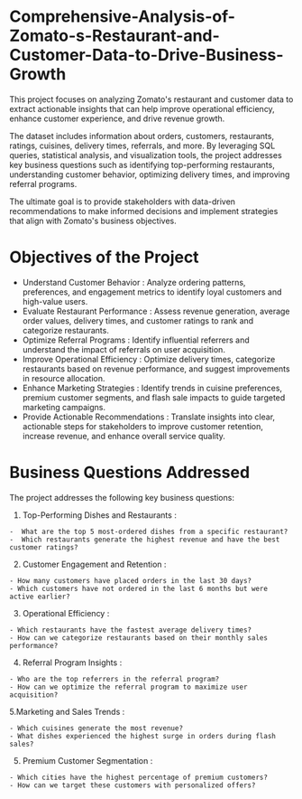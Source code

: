 # Comprehensive-Analysis-of-Zomato-s-Restaurant-and-Customer-Data-to-Drive-Business-Growth

This project focuses on analyzing Zomato's restaurant and customer data to extract actionable insights that can help improve operational efficiency, enhance customer experience, and drive revenue growth.

The dataset includes information about orders, customers, restaurants, ratings, cuisines, delivery times, referrals, and more. By leveraging SQL queries, statistical analysis, and visualization tools, the project addresses key business questions such as identifying top-performing restaurants, understanding customer behavior, optimizing delivery times, and improving referral programs.

The ultimate goal is to provide stakeholders with data-driven recommendations to make informed decisions and implement strategies that align with Zomato's business objectives.

#  Objectives of the Project

- Understand Customer Behavior : Analyze ordering patterns, preferences, and engagement metrics to identify loyal customers and high-value users.
- Evaluate Restaurant Performance : Assess revenue generation, average order values, delivery times, and customer ratings to rank and categorize restaurants.
- Optimize Referral Programs : Identify influential referrers and understand the impact of referrals on user acquisition.
- Improve Operational Efficiency : Optimize delivery times, categorize restaurants based on revenue performance, and suggest improvements in resource allocation.
- Enhance Marketing Strategies : Identify trends in cuisine preferences, premium customer segments, and flash sale impacts to guide targeted marketing campaigns.
- Provide Actionable Recommendations : Translate insights into clear, actionable steps for stakeholders to improve customer retention, increase revenue, and enhance overall service 
  quality.

# Business Questions Addressed

The project addresses the following key business questions:

  1. Top-Performing Dishes and Restaurants :

    -  What are the top 5 most-ordered dishes from a specific restaurant?
    -  Which restaurants generate the highest revenue and have the best customer ratings?
    
  2. Customer Engagement and Retention :

    - How many customers have placed orders in the last 30 days?
    - Which customers have not ordered in the last 6 months but were active earlier?

  3. Operational Efficiency :

    - Which restaurants have the fastest average delivery times?
    - How can we categorize restaurants based on their monthly sales performance?

  4. Referral Program Insights :

    - Who are the top referrers in the referral program?
    - How can we optimize the referral program to maximize user acquisition?

  5.Marketing and Sales Trends :

    - Which cuisines generate the most revenue?
    - What dishes experienced the highest surge in orders during flash sales?

  5. Premium Customer Segmentation :

    - Which cities have the highest percentage of premium customers?
    - How can we target these customers with personalized offers?


